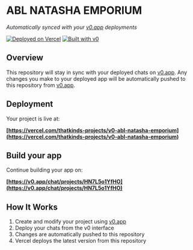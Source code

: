 # ABL NATASHA EMPORIUM 

*Automatically synced with your [v0.app](https://v0.app) deployments*

[![Deployed on Vercel](https://img.shields.io/badge/Deployed%20on-Vercel-black?style=for-the-badge&logo=vercel)](https://vercel.com/thatkinds-projects/v0-abl-natasha-emporium)
[![Built with v0](https://img.shields.io/badge/Built%20with-v0.app-black?style=for-the-badge)](https://v0.app/chat/projects/HN7L5o1YfHO)

## Overview

This repository will stay in sync with your deployed chats on [v0.app](https://v0.app).
Any changes you make to your deployed app will be automatically pushed to this repository from [v0.app](https://v0.app).

## Deployment

Your project is live at:

**[https://vercel.com/thatkinds-projects/v0-abl-natasha-emporium](https://vercel.com/thatkinds-projects/v0-abl-natasha-emporium)**

## Build your app

Continue building your app on:

**[https://v0.app/chat/projects/HN7L5o1YfHO](https://v0.app/chat/projects/HN7L5o1YfHO)**

## How It Works

1. Create and modify your project using [v0.app](https://v0.app)
2. Deploy your chats from the v0 interface
3. Changes are automatically pushed to this repository
4. Vercel deploys the latest version from this repository